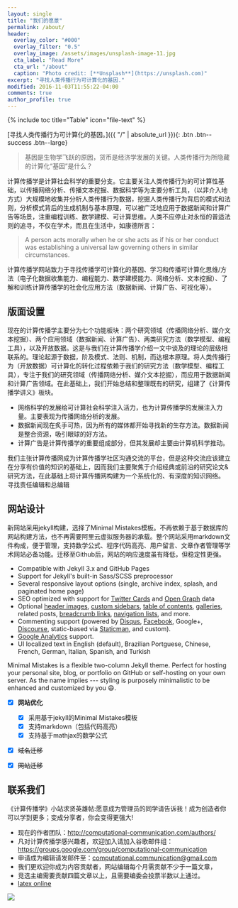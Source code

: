 ```yaml
---
layout: single
title: "我们的愿景"
permalink: /about/
header:
  overlay_color: "#000"
  overlay_filter: "0.5"
  overlay_image: /assets/images/unsplash-image-11.jpg
  cta_label: "Read More"
  cta_url: "/about"
  caption: "Photo credit: [**Unsplash**](https://unsplash.com)"
excerpt: "寻找人类传播行为可计算化的基因."
modified: 2016-11-03T11:55:22-04:00
comments: true
author_profile: true
---
```


{% include toc title="Table" icon="file-text" %}


[寻找人类传播行为可计算化的基因。]({{ "/" | absolute_url }}){: .btn .btn--success .btn--large}


> 基因是生物学飞跃的原因，货币是经济学发展的关键。人类传播行为所隐藏的计算化“基因”是什么？

计算传播学是计算社会科学的重要分支。它主要关注人类传播行为的可计算性基础，以传播网络分析、传播文本挖掘、数据科学等为主要分析工具，（以非介入地方式）大规模地收集并分析人类传播行为数据，挖掘人类传播行为背后的模式和法则，分析模式背后的生成机制与基本原理，可以被广泛地应用于数据新闻和计算广告等场景，注重编程训练、数学建模、可计算思维。人类不应停止对永恒的普适法则的追寻，不仅在学术，而且在生活中，如康德所言：

> A person acts morally when he or she acts as if his or her conduct was establishing a universal law governing others in similar circumstances.

计算传播学网站致力于寻找传播学可计算化的基因、学习和传播可计算化思维/方法（电子化数据收集能力、编程能力、数学建模能力、网络分析、文本挖掘）、了解和训练计算传播学的社会化应用方法（数据新闻、计算广告、可视化等）。

## 版面设置

现在的计算传播学主要分为七个功能板块：两个研究领域（传播网络分析、媒介文本挖掘）、两个应用领域（数据新闻、计算广告）、两类研究方法（数学模型、编程工具），以及开放数据。这是与我们在计算传播学介绍一文中谈及的理论的层级相联系的。理论起源于数据，阶及模式、法则、机制，而达根本原理。将人类传播行为（开放数据）可计算化的转化过程依赖于我们的研究方法（数学模型、编程工具），专注于我们的研究领域（传播网络分析、媒介文本挖掘），而应用于数据新闻和计算广告领域。在此基础上，我们开始总结和整理既有的研究，组建了《计算传播学讲义》板块。

- 网络科学的发展给可计算社会科学注入活力，也为计算传播学的发展注入力量。主要表现为传播网络分析的发展。
- 数据新闻现在炙手可热，因为所有的媒体都开始寻找新的生存方法。数据新闻是整合资源，吸引眼球的好方法。
- 计算广告是计算传播学的重要组成部分，但其发展却主要由计算机科学推动。

我们主张计算传播网成为计算传播学社区沟通交流的平台，但是这种交流应该建立在分享有价值的知识的基础上，因而我们主要聚焦于介绍经典或前沿的研究论文&研究方法，在此基础上将计算传播网构建为一个系统化的、有深度的知识网络。
寻找责任编辑和总编辑


## 网站设计

新网站采用jekyll构建，选择了Minimal Mistakes模板。不再依赖于基于数据库的网站构建方法，也不再需要阿里云虚拟服务器的承载。整个网站采用markdown文件构成，便于管理，支持数学公式、程序代码高亮、用户留言、文章作者管理等学术网站必备功能。迁移至Github后，网站的响应速度虽有降低，但稳定性更强。

- Compatible with Jekyll 3.x and GitHub Pages
- Support for Jekyll's built-in Sass/SCSS preprocessor
- Several responsive layout options (single, archive index, splash, and paginated home page)
- SEO optimized with support for [Twitter Cards](https://dev.twitter.com/cards/overview) and [Open Graph](http://ogp.me/) data
- Optional [header images](https://mmistakes.github.io/minimal-mistakes/docs/layouts/#headers), [custom sidebars](https://mmistakes.github.io/minimal-mistakes/docs/layouts/#sidebars), [table of contents](https://mmistakes.github.io/minimal-mistakes/docs/helpers/#table-of-contents), [galleries](https://mmistakes.github.io/minimal-mistakes/docs/helpers/#gallery), related posts, [breadcrumb links](https://mmistakes.github.io/minimal-mistakes/docs/configuration/#breadcrumb-navigation-beta), [navigation lists](https://mmistakes.github.io/minimal-mistakes/docs/helpers/#navigation-list), and more.
- Commenting support (powered by [Disqus](https://disqus.com/), [Facebook](https://developers.facebook.com/docs/plugins/comments), Google+, [Discourse](https://www.discourse.org/), static-based via [Staticman](https://staticman.net/), and custom).
- [Google Analytics](https://www.google.com/analytics/) support.
- UI localized text in English (default), Brazilian Portguese, Chinese, French, German, Italian, Spanish, and Turkish

Minimal Mistakes is a flexible two-column Jekyll theme. Perfect for hosting your personal site, blog, or portfolio on GitHub or self-hosting on your own server. As the name implies --- styling is purposely minimalistic to be enhanced and customized by you :smile:.

- [x] **网站优化**
  - [x] 采用基于jekyll的Minimal Mistakes模板
  - [x] 支持markdown（包括代码高亮）
  - [x] 支持基于mathjax的数学公式
- [x] <del>域名迁移</del>
- [x] <del>网站迁移</del>


## 联系我们

《计算传播学》小站求贤英雄帖:愿意成为管理员的同学请告诉我！成为创造者你可以学到更多；变成分享者，你会变得更强大!

- 现在的作者团队：http://computational-communication.com/authors/
- 凡对计算传播学感兴趣者，欢迎加入请加入谷歌邮件组：https://groups.google.com/group/computational-communication
- 申请成为编辑请发邮件至：computational.communication@gmail.com
- 我们更欢迎你成为内容贡献者，网站编辑每个月需贡献不少于一篇文章，
- 竞选主编需要贡献四篇文章以上，且需要编委会投票半数以上通过。
- [latex online](http://codecogs.com/latex/eqneditor.php)


![](http://computational-communication.com/assets/images/pengui.gif)
